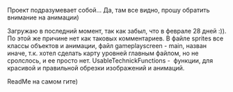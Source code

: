 Проект подразумевает собой...
Да, там все видно, прошу обратить внимание на анимации)

Загружаю в последний момент, так как забыл, что в феврале 28 дней :)). По этой же причине нет как таковых комментариев. 
В файле sprites все классы объектов и анимации, файл gameplayscreen - main, назван иначе, т.к. хотел сделать карту уровней главным файлом, 
но не сролслось, и ее просто нет. UsableTechnickFunctions -  функции, для красивой и правильной обрезки изображений и анимаций.

ReadMe на самом гите)

